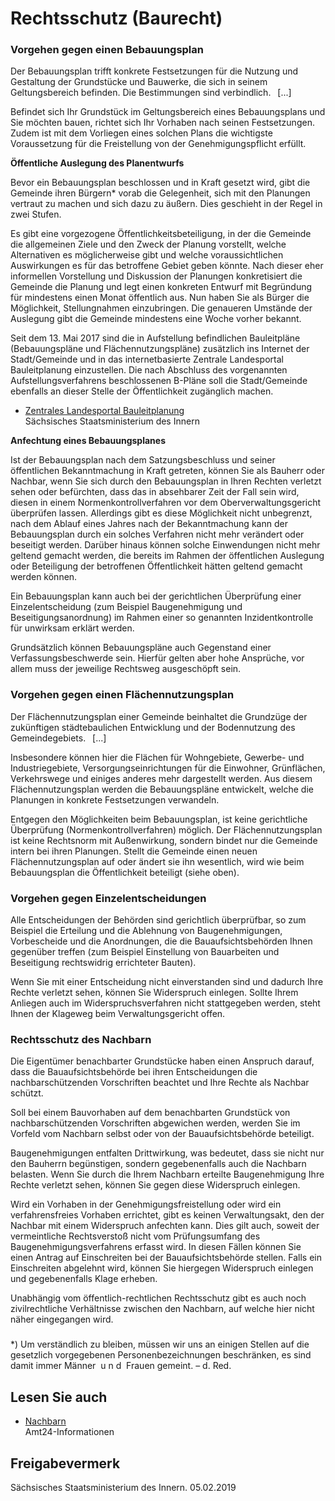 # Rechtsschutz (Baurecht)

### Vorgehen gegen einen Bebauungsplan

Der Bebauungsplan trifft konkrete Festsetzungen für die Nutzung und Gestaltung der Grundstücke und Bauwerke, die sich in seinem Geltungsbereich befinden. Die Bestimmungen sind verbindlich.  [...]

Befindet sich Ihr Grundstück im Geltungsbereich eines Bebauungsplans und Sie möchten bauen, richtet sich Ihr Vorhaben nach seinen Festsetzungen. Zudem ist mit dem Vorliegen eines solchen Plans die wichtigste Voraussetzung für die Freistellung von der Genehmigungspflicht erfüllt.

**Öffentliche Auslegung des Planentwurfs**

Bevor ein Bebauungsplan beschlossen und in Kraft gesetzt wird, gibt die Gemeinde ihren Bürgern\* vorab die Gelegenheit, sich mit den Planungen vertraut zu machen und sich dazu zu äußern. Dies geschieht in der Regel in zwei Stufen.

Es gibt eine vorgezogene Öffentlichkeitsbeteiligung, in der die Gemeinde die allgemeinen Ziele und den Zweck der Planung vorstellt, welche Alternativen es möglicherweise gibt und welche voraussichtlichen Auswirkungen es für das betroffene Gebiet geben könnte. Nach dieser eher informellen Vorstellung und Diskussion der Planungen konkretisiert die Gemeinde die Planung und legt einen konkreten Entwurf mit Begründung für mindestens einen Monat öffentlich aus. Nun haben Sie als Bürger die Möglichkeit, Stellungnahmen einzubringen. Die genaueren Umstände der Auslegung gibt die Gemeinde mindestens eine Woche vorher bekannt.

Seit dem 13. Mai 2017 sind die in Aufstellung befindlichen Bauleitpläne (Bebauungspläne und Flächennutzungspläne) zusätzlich ins Internet der Stadt/Gemeinde und in das internetbasierte Zentrale Landesportal Bauleitplanung einzustellen. Die nach Abschluss des vorgenannten Aufstellungsverfahrens beschlossenen B-Pläne soll die Stadt/Gemeinde ebenfalls an dieser Stelle der Öffentlichkeit zugänglich machen.

* [Zentrales Landesportal Bauleitplanung](https://buergerbeteiligung.sachsen.de/portal/bplan/startseite)    
   Sächsisches Staatsministerium des Innern

**Anfechtung eines Bebauungsplanes**

Ist der Bebauungsplan nach dem Satzungsbeschluss und seiner öffentlichen Bekanntmachung in Kraft getreten, können Sie als Bauherr oder Nachbar, wenn Sie sich durch den Bebauungsplan in Ihren Rechten verletzt sehen oder befürchten, dass das in absehbarer Zeit der Fall sein wird, diesen in einem Normenkontrollverfahren vor dem Oberverwaltungsgericht überprüfen lassen. Allerdings gibt es diese Möglichkeit nicht unbegrenzt, nach dem Ablauf eines Jahres nach der Bekanntmachung kann der Bebauungsplan durch ein solches Verfahren nicht mehr verändert oder beseitigt werden. Darüber hinaus können solche Einwendungen nicht mehr geltend gemacht werden, die bereits im Rahmen der öffentlichen Auslegung oder Beteiligung der betroffenen Öffentlichkeit hätten geltend gemacht werden können.

Ein Bebauungsplan kann auch bei der gerichtlichen Überprüfung einer Einzelentscheidung (zum Beispiel Baugenehmigung und Beseitigungsanordnung) im Rahmen einer so genannten Inzidentkontrolle für unwirksam erklärt werden.

Grundsätzlich können Bebauungspläne auch Gegenstand einer Verfassungsbeschwerde sein. Hierfür gelten aber hohe Ansprüche, vor allem muss der jeweilige Rechtsweg ausgeschöpft sein.

### Vorgehen gegen einen Flächennutzungsplan

Der Flächennutzungsplan einer Gemeinde beinhaltet die Grundzüge der zukünftigen städtebaulichen Entwicklung und der Bodennutzung des Gemeindegebiets.  [...]

Insbesondere können hier die Flächen für Wohngebiete, Gewerbe- und Industriegebiete, Versorgungseinrichtungen für die Einwohner, Grünflächen, Verkehrswege und einiges anderes mehr dargestellt werden. Aus diesem Flächennutzungsplan werden die Bebauungspläne entwickelt, welche die Planungen in konkrete Festsetzungen verwandeln.

Entgegen den Möglichkeiten beim Bebauungsplan, ist keine gerichtliche Überprüfung (Normenkontrollverfahren) möglich. Der Flächennutzungsplan ist keine Rechtsnorm mit Außenwirkung, sondern bindet nur die Gemeinde intern bei ihren Planungen. Stellt die Gemeinde einen neuen Flächennutzungsplan auf oder ändert sie ihn wesentlich, wird wie beim Bebauungsplan die Öffentlichkeit beteiligt (siehe oben).

### Vorgehen gegen Einzelentscheidungen

Alle Entscheidungen der Behörden sind gerichtlich überprüfbar, so zum Beispiel die Erteilung und die Ablehnung von Baugenehmigungen, Vorbescheide und die Anordnungen, die die Bauaufsichtsbehörden Ihnen gegenüber treffen (zum Beispiel Einstellung von Bauarbeiten und Beseitigung rechtswidrig errichteter Bauten).

Wenn Sie mit einer Entscheidung nicht einverstanden sind und dadurch Ihre Rechte verletzt sehen, können Sie Widerspruch einlegen. Sollte Ihrem Anliegen auch im Widerspruchsverfahren nicht stattgegeben werden, steht Ihnen der Klageweg beim Verwaltungsgericht offen.

### Rechtsschutz des Nachbarn

Die Eigentümer benachbarter Grundstücke haben einen Anspruch darauf, dass die Bauaufsichtsbehörde bei ihren Entscheidungen die nachbarschützenden Vorschriften beachtet und Ihre Rechte als Nachbar schützt.

Soll bei einem Bauvorhaben auf dem benachbarten Grundstück von nachbarschützenden Vorschriften abgewichen werden, werden Sie im Vorfeld vom Nachbarn selbst oder von der Bauaufsichtsbehörde beteiligt.

Baugenehmigungen entfalten Drittwirkung, was bedeutet, dass sie nicht nur den Bauherrn begünstigen, sondern gegebenenfalls auch die Nachbarn belasten. Wenn Sie durch die Ihrem Nachbarn erteilte Baugenehmigung Ihre Rechte verletzt sehen, können Sie gegen diese Widerspruch einlegen.

Wird ein Vorhaben in der Genehmigungsfreistellung oder wird ein verfahrensfreies Vorhaben errichtet, gibt es keinen Verwaltungsakt, den der Nachbar mit einem Widerspruch anfechten kann. Dies gilt auch, soweit der vermeintliche Rechtsverstoß nicht vom Prüfungsumfang des Baugenehmigungsverfahrens erfasst wird. In diesen Fällen können Sie einen Antrag auf Einschreiten bei der Bauaufsichtsbehörde stellen. Falls ein Einschreiten abgelehnt wird, können Sie hiergegen Widerspruch einlegen und gegebenenfalls Klage erheben.

Unabhängig vom öffentlich-rechtlichen Rechtsschutz gibt es auch noch zivilrechtliche Verhältnisse zwischen den Nachbarn, auf welche hier nicht näher eingegangen wird.

### 

\*) Um verständlich zu bleiben, müssen wir uns an einigen Stellen auf die gesetzlich vorgegebenen Personenbezeichnungen beschränken, es sind damit immer Männer  u n d  Frauen gemeint. – d. Red.

## Lesen Sie auch

* [Nachbarn](https://amt24dev.sachsen.de/zufi/lebenslagen/5000031)  
  Amt24-Informationen

## Freigabevermerk

Sächsisches Staatsministerium des Innern. 05.02.2019

